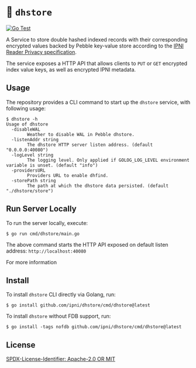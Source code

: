 # :lock_with_ink_pen: `dhstore`

[![Go Test](https://github.com/ipni/dhstore/actions/workflows/go-test.yml/badge.svg)](https://github.com/ipni/dhstore/actions/workflows/go-test.yml)

A Service to store double hashed indexed records with their corresponding encrypted values backed by
Pebble key-value store according to
the [IPNI Reader Privacy specification](https://github.com/ipni/specs/pull/5).

The service exposes a HTTP API that allows clients to `PUT` or `GET` encrypted index value keys, as
well as encrypted IPNI metadata.

## Usage

The repository provides a CLI command to start up the `dhstore` service, with following usage:

```shell
$ dhstore -h
Usage of dhstore
  -disableWAL
        Weather to disable WAL in Pebble dhstore.
  -listenAddr string
        The dhstore HTTP server listen address. (default "0.0.0.0:40080")
  -logLevel string
        The logging level. Only applied if GOLOG_LOG_LEVEL environment variable is unset. (default "info")
  -providersURL
        Providers URL to enable dhfind.
  -storePath string
        The path at which the dhstore data persisted. (default "./dhstore/store")
```

## Run Server Locally

To run the server locally, execute:

```shell
$ go run cmd/dhstore/main.go
```

The above command starts the HTTP API exposed on default listen address: `http://localhost:40080`

For more information

## Install

To install `dhstore` CLI directly via Golang, run:

```shell
$ go install github.com/ipni/dhstore/cmd/dhstore@latest
```

To install `dhstore` without FDB support, run:

```shell
$ go install -tags nofdb github.com/ipni/dhstore/cmd/dhstore@latest
```

## License

[SPDX-License-Identifier: Apache-2.0 OR MIT](LICENSE.md)
